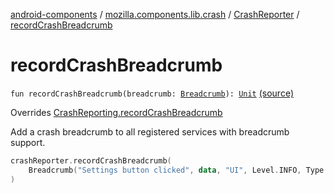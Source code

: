 [android-components](../../index.md) / [mozilla.components.lib.crash](../index.md) / [CrashReporter](index.md) / [recordCrashBreadcrumb](./record-crash-breadcrumb.md)

# recordCrashBreadcrumb

`fun recordCrashBreadcrumb(breadcrumb: `[`Breadcrumb`](../../mozilla.components.support.base.crash/-breadcrumb/index.md)`): `[`Unit`](https://kotlinlang.org/api/latest/jvm/stdlib/kotlin/-unit/index.html) [(source)](https://github.com/mozilla-mobile/android-components/blob/master/components/lib/crash/src/main/java/mozilla/components/lib/crash/CrashReporter.kt#L171)

Overrides [CrashReporting.recordCrashBreadcrumb](../../mozilla.components.support.base.crash/-crash-reporting/record-crash-breadcrumb.md)

Add a crash breadcrumb to all registered services with breadcrumb support.

``` Kotlin
crashReporter.recordCrashBreadcrumb(
    Breadcrumb("Settings button clicked", data, "UI", Level.INFO, Type.USER)
)
```

